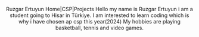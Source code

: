 <p align="center">
  Ruzgar Ertuyun
  Home|CSP|Projects
  Hello my name is Ruzgar Ertuyun i am a student going to Hisar in Türkiye.
  I am interested to learn coding which is why i have chosen ap csp this year(2024)
  My hobbies are playing basketball, tennis and video games.
</p>
